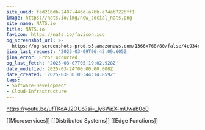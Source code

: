 ```yaml
---
site_uuid: fad216db-2487-446d-a76b-e74ab7226ff1
image: https://nats.io/img/new_social_nats.png
site_name: NATS.io
title: NATS.io
favicon: https://nats.io/favicon.ico
og_screenshot_url: >-
  https://og-screenshots-prod.s3.amazonaws.com/1366x768/80/false/4c934c6d1bb53e906aa97d837ab21dbde0695b80871f77e814fe1c771acfefb5.jpeg
jina_last_request: '2025-03-09T06:45:09.605Z'
jina_error: Error occurred
og_last_fetch: '2025-03-07T05:19:02.928Z'
date_modified: 2025-03-24T00:00:00.000Z
date_created: '2025-03-30T05:44:14.859Z'
tags:
- Software-Development
- Cloud-Infrastructure
---
```











https://youtu.be/ufTKoAJ2OUo?si=_ly6WpX-mUwab0o0

[[Microservices]]
[[Distributed Systems]]
[[Edge Functions]]

